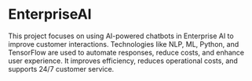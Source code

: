 # EnterpriseAI
This project focuses on using AI-powered chatbots in Enterprise AI to improve customer interactions. Technologies like NLP, ML, Python, and TensorFlow are used to automate responses, reduce costs, and enhance user experience. It improves efficiency, reduces operational costs, and supports 24/7 customer service.
